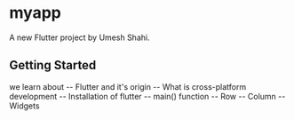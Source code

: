 # myapp

A new Flutter project by Umesh Shahi.

## Getting Started

we learn about
-- Flutter and it's origin
-- What is cross-platform development
-- Installation of flutter
-- main() function
-- Row
-- Column
-- Widgets
